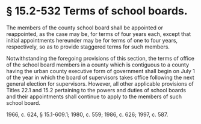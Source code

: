 # § 15.2-532 Terms of school boards.

<p>The members of the county school board shall be appointed or reappointed, as the case may be, for terms of four years each, except that initial appointments hereunder may be for terms of one to four years, respectively, so as to provide staggered terms for such members.</p><p>Notwithstanding the foregoing provisions of this section, the terms of office of the school board members in a county which is contiguous to a county having the urban county executive form of government shall begin on July 1 of the year in which the board of supervisors takes office following the next general election for supervisors. However, all other applicable provisions of Titles 22.1 and 15.2 pertaining to the powers and duties of school boards and their appointments shall continue to apply to the members of such school board.</p><p>1966, c. 624, § 15.1-609.1; 1980, c. 559; 1986, c. 626; 1997, c. 587.</p>